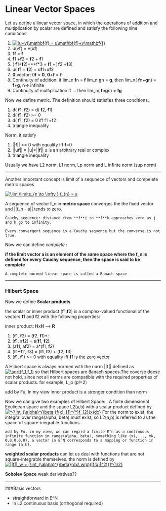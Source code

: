 # Linear Vector Spaces #

Let us define a linear vector space, in which the operations of addition and multiplication by scalar are defined and satisfy the following nine conditions.

1.  <a href="https://www.codecogs.com/eqnedit.php?latex=(u&plus;v)\mathbf{f}&space;=&space;u\mathbf{f}&plus;v\mathbf{f}" target="_blank"><img src="https://latex.codecogs.com/gif.latex?(u&plus;v)\mathbf{f}&space;=&space;u\mathbf{f}&plus;v\mathbf{f}" title="(u+v)\mathbf{f} = u\mathbf{f}+v\mathbf{f}" /></a> 
2. u(v**f**) = v(u**f**)
3. 1**f** = **f**
4. **f**1 +**f**2 = **f**2 + **f**1
5. ( **f**1+**f**2)+**f*3 = **f**1 +( **f**2 +**f**3)
6. u( **f**1 + **f**2) = u**f**1+u**f**2
7. **0** vector: 0**f** = **0**, **0**+**f** = **f**
8. Continuity of addition: if lim_n **f**n = **f** lim_n **g**n = **g**, then lim_n( **f**n+**g**n) = **f**+**g**, n-> infinite
9. Continuity of multiplication if ... then lim_n( **f**n**g**n) = **fg**

Now we define metric. The definition should satisfies three conditions.

1.  d( **f**1, **f**2) = d( **f**2, **f**1)
2.  d( **f**1, **f**2) >= 0
3.  d( **f**1, **f**2) = 0 iff f1 =f2
4.  triangle inequality

Norm, it satisfy

1. ||**f**|| >= 0 with equality iff **f**=0
2. ||u**f**|| = |u|*||**f**|| u is an arbitrary real or complex
3. triangle inequality

Usually we have L2 norm, L1 norm, Lp norm and L infinte norm (sup norm)

-----

Another important concept is limit of a sequnece of vectors and compelete metric spaces

 <a href="https://www.codecogs.com/eqnedit.php?latex=\lim&space;\limits_{n&space;\to&space;\infty&space;}&space;f_{n}&space;=&space;a" target="_blank"><img src="https://latex.codecogs.com/gif.latex?\lim&space;\limits_{n&space;\to&space;\infty&space;}&space;f_{n}&space;=&space;a" title="\lim \limits_{n \to \infty } f_{n} = a" /></a>

A sequence of vector f_n in **metric space** converges the the fixed vector and ||f_n - a|| tends to zero.

```
Cauchy sequence: distance from **f**j to **f**k approaches zero as j and k go to infinity.

Every convergent sequence is a Cauchy sequence but the converse is not true.
```
Now we can define *complete* :

**if  the limit vector a is an element of the same space where the f_n is defined for every Cauchy sequence, then the space is said to be complete**

```
A complete normed linear space is called a Banach space
```

----
### Hilbert Space

Now we define **Scalar products**

the scalar or inner product (**f**1,**f**2) is a complex-valued functional of the vectors **f**1 and **f**2 with the following properties:

inner product: **H**x**H** --> **R**

1) (**f**1, **f**2) = (**f**2, **f**1)*;
2) (**f**1, a**f**2) = a(**f**1, **f**2) 
3) (a**f**1, a**f**2) = a*(**f**1, **f**2) 
4) (**f**1+**f**2, **f**3) = (**f**1, **f**3) + (**f**2, **f**3)
5)  (**f**1, **f**1) >= 0 with equality iff **f**1 is the zero vector

A Hilbert space is always normed with the norm ||f|| defined as <a href="https://www.codecogs.com/eqnedit.php?latex=\sqrt(f_1,f_1)" target="_blank"><img src="https://latex.codecogs.com/gif.latex?\sqrt(f_1,f_1)" title="\sqrt(f_1,f_1)" /></a>
so that Hilbert spaces are Banach spaces.The coverse doese not hold, since not all norms are compatible with the required properties of scalar products. for example, L_p (p!=2)

add by Fu, In my view inner product is a stronger condition than norm

Now we can give two examples of Hilbert Space: &nbsp; A finite dimensional Eculidean space and the space L2(a,b) with a scalar product defined by <a href="https://www.codecogs.com/eqnedit.php?latex=^{\int_{\alpha}^{\beta&space;}f(x)_{1}^{*}f_{2}(x)dx}" target="_blank"><img src="https://latex.codecogs.com/gif.latex?^{\int_{\alpha}^{\beta&space;}f(x)_{1}^{*}f_{2}(x)dx}" title="^{\int_{\alpha}^{\beta }f(x)_{1}^{*}f_{2}(x)dx}" /></a>
For the norm to exist, the integral over range(alpha, beta) must exist, so L2(a,p) is referred to as the space of square-inegrable functions.

```
add by Fu, in my view, we can regard a finite E^n as a continuous infinite function in range(alpha, beta), something like (x1,..., xN, 0,0,0,0,0), a vector in E^N corresponds to a mapping or function in range (a,b).
```
**weighted scalar products** can let us deal with functions that are not square-integrable themselves. the norm is defined by 
<a href="https://www.codecogs.com/eqßßnedit.php?latex=||f||_w&space;=&space;[\int_{\alpha}^{\beta}{dx\&space;w(x))|f(x)|^2)}]^{1/2}" target="_blank"><img src="https://latex.codecogs.com/gif.latex?||f||_w&space;=&space;[\int_{\alpha}^{\beta}{dx\&space;w(x))|f(x)|^2)}]^{1/2}" title="||f||_w = [\int_{\alpha}^{\beta}{dx\ w(x))|f(x)|^2)}]^{1/2}" /></a>

**Sobolev Space** 
weak derivatives??

----
###Basis vectors
- straightforward in E^N
- in L2 continuous  basis (orthogonal required)




